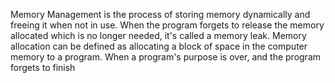 Memory Management is the process of storing memory dynamically and freeing it when not in use. When the program forgets to release the memory allocated which is no longer needed, it's called a memory leak.
Memory allocation can be defined as allocating a block of space in the computer memory to a program. When a program's purpose is over, and the program forgets to finish 
